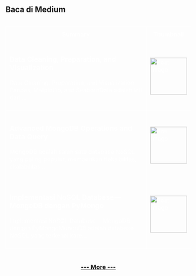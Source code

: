 ## Baca di Medium

<!--START_SECTION:medium-->

<div style="overflow-x:auto;">
<table style="width: 100%; border-collapse: collapse; color: white;">
  <tr>
    <th style="border: 1px solid white; padding: 10px;">Summary</th>
    <th style="border: 1px solid white; padding: 10px;">Thumbnail</th>
  </tr>
  <tr>
    <td style="border: 1px solid white; padding: 10px;"><h3><a href="https://medium.com/@dikaelsaputra/data-cleaning-preparation-and-visualization-7ec75116b408?source=rss-272e0aace4a6------2" target="_blank" style="color: white; text-decoration: none;">Data Cleaning, Preparation, and Visualization</a></h3><p>Data Cleaning, Preparation, and Visualization: Pandas, Matplotlib, and SeabornData adalah inti dari ...</p></td>
    <td style="border: 1px solid white; padding: 10px;"><img src="https://cdn-images-1.medium.com/max/827/1*wG3lr-PCgzqfsIAR95Q1cQ.png" alt="Post Image" style="width: 100px; height: auto;" /></td>
  </tr>
  <tr>
    <td style="border: 1px solid white; padding: 10px;"><h3><a href="https://medium.com/@dikaelsaputra/advanced-mongodb-operations-and-data-query-6403253b25a4?source=rss-272e0aace4a6------2" target="_blank" style="color: white; text-decoration: none;">Advanced MongoDB Operations and Data Query</a></h3><p>MongoDB adalah salah satu database NoSQL yang paling populer, memberikan fleksibilitas, skalabilitas...</p></td>
    <td style="border: 1px solid white; padding: 10px;"><img src="https://cdn-images-1.medium.com/max/686/1*YwH2L_Q7K8vy4FZ5Z6xMmQ.jpeg" alt="Post Image" style="width: 100px; height: auto;" /></td>
  </tr>
  <tr>
    <td style="border: 1px solid white; padding: 10px;"><h3><a href="https://medium.com/@dikaelsaputra/implementasi-nosql-database-mongodb-dengan-pymongo-689ae79ac6c6?source=rss-272e0aace4a6------2" target="_blank" style="color: white; text-decoration: none;">Implementasi NoSQL Database — MongoDB dengan PyMongo</a></h3><p>Implementasi NoSQL Database — MongoDB dengan PyMongoMongoDB adalah database NoSQL yang terkenal kare...</p></td>
    <td style="border: 1px solid white; padding: 10px;"><img src="https://cdn-images-1.medium.com/max/827/1*DsJ5H9CpzW_OcTXfwUS2IQ.png" alt="Post Image" style="width: 100px; height: auto;" /></td>
  </tr>
</table>
</div>

<!--END_SECTION:medium-->

<div align="center">
  
### [--- More ---](https://medium.com/@dikaelsaputra)

</div>
